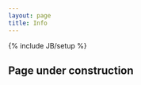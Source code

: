 ```yaml
---
layout: page
title: Info
---
```

{% include JB/setup %}

Page under construction
-----------------------
